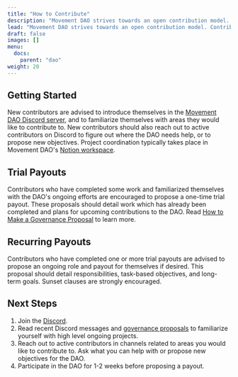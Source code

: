 ```yaml
---
title: "How to Contribute"
description: "Movement DAO strives towards an open contribution model. Contributors do not need to present a resumé, application, or any identifying information to begin contributing. Movement DAO asks that contributors consider the following process for becoming a paid contributor."
lead: "Movement DAO strives towards an open contribution model. Contributors do not need to present a resumé, application, or any identifying information to begin contributing. Movement DAO asks that contributors consider the following process for becoming a paid contributor."
draft: false
images: []
menu:
  docs:
    parent: "dao"
weight: 20
---
```


## Getting Started

New contributors are advised to introduce themselves in the [Movement DAO Discord server](https://discord.gg/movexyz/), and to familiarize themselves with areas they would like to contribute to. New contributors should also reach out to active contributors on Discord to figure out where the DAO needs help, or to propose new objectives. Project coordination typically takes place in Movement DAO's [Notion workspace](https://www.notion.so/movedao/).

## Trial Payouts

Contributors who have completed some work and familiarized themselves with the DAO's ongoing efforts are encouraged to propose a one-time trial payout. These proposals should detail work which has already been completed and plans for upcoming contributions to the DAO. Read [How to Make a Governance Proposal](proposals.md) to learn more.

## Recurring Payouts

Contributors who have completed one or more trial payouts are advised to propose an ongoing role and payout for themselves if desired. This proposal should detail responsibilities, task-based objectives, and long-term goals. Sunset clauses are strongly encouraged.

## Next Steps

1. Join the [Discord](https://discord.gg/movexyz/).
2. Read recent Discord messages and [governance proposals](https://snapshot.org/#/snapshot.movedao.eth) to familiarize yourself with high level ongoing projects.
3. Reach out to active contributors in channels related to areas you would like to contribute to. Ask what you can help with or propose new objectives for the DAO.
4. Participate in the DAO for 1-2 weeks before proposing a payout.
